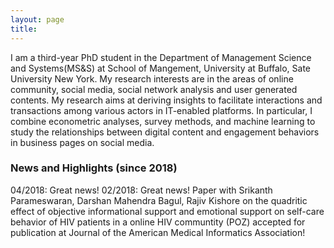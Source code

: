 ```yaml
---
layout: page
title:
---
```


I am a third-year PhD student in the Department of Management Science and Systems(MS&S) at School of Mangement, University at
Buffalo, Sate University New York. My research interests are in the areas of online community, social media, social network
analysis and user generated contents. My research aims at deriving insights to facilitate interactions and transactions among
various actors in IT-enabled platforms. In particular, I combine econometric analyses, survey methods, and machine learning to
study the relationships between digital content and engagement behaviors in business pages on social media.

### News and Highlights (since 2018)

04/2018: Great news!
02/2018: Great news! Paper with Srikanth Parameswaran, Darshan Mahendra Bagul, Rajiv Kishore on the quadritic effect of
objective informational support and emotional support on self-care behavior of HIV patients in a online HIV communtity (POZ)
accepted for publication at Journal of the American Medical Informatics Association!

